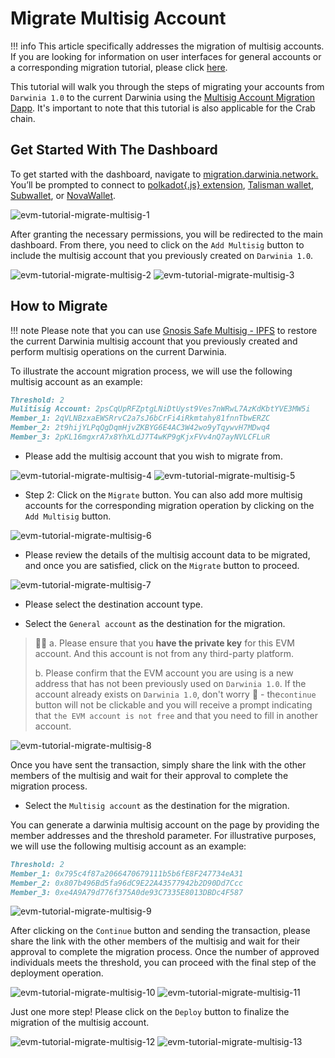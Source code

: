 # Migrate Multisig Account

!!! info
    This article specifically addresses the migration of multisig accounts. If you are looking for information on user interfaces for general accounts or a corresponding migration tutorial, please click [here](https://www.notion.so/Migrate-Generate-Account-66167771afba4768b6878907eb4e86bd?pvs=21).


This tutorial will walk you through the steps of migrating your accounts from `Darwinia 1.0` to the current Darwinia using the [Multisig Account Migration Dapp](https://migration.darwinia.network/#/multisig-home?network=Darwinia). It's important to note that this tutorial is also applicable for the Crab chain.

## Get Started With The Dashboard

To get started with the dashboard, navigate to [migration.darwinia.network.](https://migration.darwinia.network/#/multisig-home?network=Darwinia) You’ll be prompted to connect to [polkadot{.js} extension](https://polkadot.js.org/extension/), [Talisman wallet](https://www.talisman.xyz/), [Subwallet](https://subwallet.app/), or [NovaWallet](https://novawallet.io/).

![evm-tutorial-migrate-multisig-1](../../../images/evm-tutorial-migrate-multisig-1.png)

After granting the necessary permissions, you will be redirected to the main dashboard. From there, you need to click on the `Add Multisig` button to include the multisig account that you previously created on `Darwinia 1.0`.

![evm-tutorial-migrate-multisig-2](../../../images/evm-tutorial-migrate-multisig-2.png)
![evm-tutorial-migrate-multisig-3](../../../images/evm-tutorial-migrate-multisig-3.png)

## How to Migrate

!!! note
    Please note that you can use [Gnosis Safe Multisig - IPFS](https://ipfs.io/ipfs/QmfRD4GuqZobNi2NT2C77a3UTQ452ffwstr4fjEJixUgjf/#/wallets) to restore the current Darwinia multisig account that you previously created and perform multisig operations on the current Darwinia.

To illustrate the account migration process, we will use the following multisig account as an example:

```markdown
Threshold: 2
Mulitisig Account: 2psCqUpRFZptgLNiDtUyst9Ves7nWRwL7AzKdKbtYVE3MW5i
Member_1: 2qVLNBzxaEWSRrvC2a7sJ6bCrFi4iRkmtahy81fnnTbwERZC
Member_2: 2t9hijYLPqQgDqmHjvZKBYG6E4AC3W42wo9yTqywvH7MDwq4
Member_3: 2pKL16mgxrA7x8YhXLdJ7T4wKP9gKjxFVv4nQ7ayNVLCFLuR
```

* Please add the multisig account that you wish to migrate from.

![evm-tutorial-migrate-multisig-4](../../../images/evm-tutorial-migrate-multisig-4.png)
![evm-tutorial-migrate-multisig-5](../../../images/evm-tutorial-migrate-multisig-5.png)

* Step 2: Click on the `Migrate` button. You can also add more multisig accounts for the corresponding migration operation by clicking on the `Add Multisig` button.

![evm-tutorial-migrate-multisig-6](../../../images/evm-tutorial-migrate-multisig-6.png)

* Please review the details of the multisig account data to be migrated, and once you are satisfied, click on the `Migrate` button to proceed.

![evm-tutorial-migrate-multisig-7](../../../images/evm-tutorial-migrate-multisig-7.png)

* Please select the destination account type.

* Select the `General account` as the destination for the migration.

> 🙋‍♂️ a. Please ensure that you **have the private key** for this EVM account. And this account is not from any third-party platform.
> 
> b. Please confirm that the EVM account you are using is a new address that has not been previously used on `Darwinia 1.0`. If the account already exists on `Darwinia 1.0`, don't worry 🤗 - the`continue` button will not be clickable and you will receive a prompt indicating that `the EVM account is not free` and that you need to fill in another account.

![evm-tutorial-migrate-multisig-8](../../../images/evm-tutorial-migrate-multisig-8.png)

Once you have sent the transaction, simply share the link with the other members of the multisig and wait for their approval to complete the migration process.

* Select the `Multisig account` as the destination for the migration.

You can generate a darwinia multisig account on the page by providing the member addresses and the threshold parameter. For illustrative purposes, we will use the following multisig account as an example:

```markdown
Threshold: 2
Member_1: 0x795c4f87a2066470679111b5b6fE8F247734eA31
Member_2: 0x807b496Bd5fa96dC9E22A43577942b2D90Dd7Ccc
Member_3: 0xe4A9A79d776f375A0de93C7335E8013DBDc4F587
```

![evm-tutorial-migrate-multisig-9](../../../images/evm-tutorial-migrate-multisig-9.png)

After clicking on the `Continue` button and sending the transaction, please share the link with the other members of the multisig and wait for their approval to complete the migration process. Once the number of approved individuals meets the threshold, you can proceed with the final step of the deployment operation.

![evm-tutorial-migrate-multisig-10](../../../images/evm-tutorial-migrate-multisig-10.png)
![evm-tutorial-migrate-multisig-11](../../../images/evm-tutorial-migrate-multisig-11.png)

Just one more step! Please click on the `Deploy` button to finalize the migration of the multisig account.

![evm-tutorial-migrate-multisig-12](../../../images/evm-tutorial-migrate-multisig-12.png)
![evm-tutorial-migrate-multisig-13](../../../images/evm-tutorial-migrate-multisig-13.png)